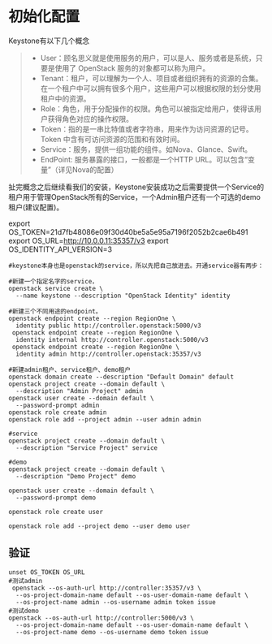 # 初始化配置
Keystone有以下几个概念

>- User：顾名思义就是使用服务的用户，可以是人、服务或者是系统，只要是使用了 OpenStack 服务的对象都可以称为用户。
>- Tenant：租户，可以理解为一个人、项目或者组织拥有的资源的合集。在一个租户中可以拥有很多个用户，这些用户可以根据权限的划分使用租户中的资源。
>- Role：角色，用于分配操作的权限。角色可以被指定给用户，使得该用户获得角色对应的操作权限。
>- Token：指的是一串比特值或者字符串，用来作为访问资源的记号。Token 中含有可访问资源的范围和有效时间。
>- Service：服务，提供一组功能的组件。如Nova、Glance、Swift。
>- EndPoint: 服务暴露的接口，一般都是一个HTTP URL。可以包含“变量”（详见Nova的配置）

扯完概念之后继续看我们的安装，Keystone安装成功之后需要提供一个Service的租户用于管理OpenStack所有的Service，一个Admin租户还有一个可选的demo租户(建议配置)。


export OS_TOKEN=21d7fb48086e09f30d40be5a5e95a7196f2052b2cae6b491
export OS_URL=http://10.0.0.11:35357/v3
export OS_IDENTITY_API_VERSION=3
```
#keystone本身也是openstack的service，所以先把自己放进去。开通service器有两步：

#新建一个指定名字的service，
openstack service create \
  --name keystone --description "OpenStack Identity" identity
  
#新建三个不同用途的endpoint。
openstack endpoint create --region RegionOne \
  identity public http://controller.openstack:5000/v3
 openstack endpoint create --region RegionOne \
  identity internal http://controller.openstack:5000/v3
 openstack endpoint create --region RegionOne \
  identity admin http://controller.openstack:35357/v3

#新建admin租户、service租户、demo租户
openstack domain create --description "Default Domain" default
openstack project create --domain default \
  --description "Admin Project" admin
openstack user create --domain default \
  --password-prompt admin
openstack role create admin
openstack role add --project admin --user admin admin

#service
openstack project create --domain default \
  --description "Service Project" service

#demo
openstack project create --domain default \
  --description "Demo Project" demo
  
openstack user create --domain default \
  --password-prompt demo
  
openstack role create user

openstack role add --project demo --user demo user
```

## 验证
```
unset OS_TOKEN OS_URL
#测试admin
 openstack --os-auth-url http://controller:35357/v3 \
  --os-project-domain-name default --os-user-domain-name default \
  --os-project-name admin --os-username admin token issue
#测试demo
openstack --os-auth-url http://controller:5000/v3 \
  --os-project-domain-name default --os-user-domain-name default \
  --os-project-name demo --os-username demo token issue
```